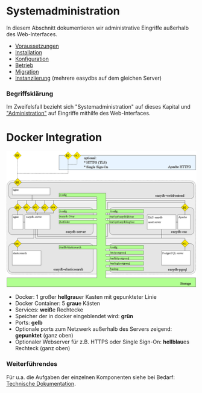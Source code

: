 # Systemadministration

In diesem Abschnitt dokumentieren wir administrative Eingriffe außerhalb des Web-Interfaces.

* [Voraussetzungen](/sysadmin/requirements/requirements.md)
* [Installation](/sysadmin/installation/installation.md)
* [Konfiguration](/sysadmin/konfiguration/konfiguration.md)
* [Betrieb](/sysadmin/betrieb/betrieb.md)
* [Migration](/sysadmin/migration/migration.md)
* [Instanziierung](/sysadmin/instances/instances.md) \(mehrere easydbs auf dem gleichen Server\)

### Begriffsklärung

Im Zweifelsfall bezieht sich "Systemadministration" auf dieses Kapital und ["Administration"](../webfrontend/administration/administration.md) auf Eingriffe mithilfe des Web-Interfaces.

# Docker Integration

![Docker Integration](../sysadmin/easydb5_docker_architecture.png)

* Docker: 1 großer **hellgrau**er Kasten mit gepunkteter Linie
* Docker Container: 5 **grau**e Kästen
* Services: **weiß**e Rechtecke
* Speicher der in docker eingeblendet wird: **grün**
* Ports: **gelb**
* Optionale ports zum Netzwerk außerhalb des Servers zeigend: **gepunktet** \(ganz oben\)
* Optionaler Webserver für z.B. HTTPS oder Single Sign-On: **hellblau**es Rechteck \(ganz oben\)

### Weiterführendes

Für u.a. die Aufgaben der einzelnen Komponenten siehe bei Bedarf: [Technische Dokumentation](//en/technical/technical.html).

